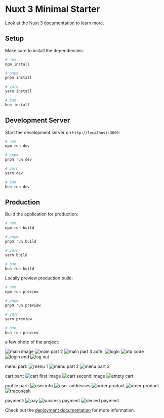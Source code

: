 # Nuxt 3 Minimal Starter

Look at the [Nuxt 3 documentation](https://nuxt.com/docs/getting-started/introduction) to learn more.

## Setup

Make sure to install the dependencies:

```bash
# npm
npm install

# pnpm
pnpm install

# yarn
yarn install

# bun
bun install
```

## Development Server

Start the development server on `http://localhost:3000`:

```bash
# npm
npm run dev

# pnpm
pnpm run dev

# yarn
yarn dev

# bun
bun run dev
```

## Production

Build the application for production:

```bash
# npm
npm run build

# pnpm
pnpm run build

# yarn
yarn build

# bun
bun run build
```

Locally preview production build:

```bash
# npm
npm run preview

# pnpm
pnpm run preview

# yarn
yarn preview

# bun
bun run preview
```
a few photo of the project:

![main image](https://github.com/Amirhossein-Mirzaei23/resturant-Shop/assets/139608937/03d96167-2aba-4db0-a006-883fcd308230)
![main part 2](https://github.com/Amirhossein-Mirzaei23/resturant-Shop/assets/139608937/7db26f75-68a3-428c-b78d-27fd6cb932ab)
![main part 3](https://github.com/Amirhossein-Mirzaei23/resturant-Shop/assets/139608937/09ca5141-5db6-433f-82ad-1342501e2cb9)
auth:
![login](https://github.com/Amirhossein-Mirzaei23/resturant-Shop/assets/139608937/893c0fff-3b4c-487a-b7ce-436e57983b7e)
![otp code](https://github.com/Amirhossein-Mirzaei23/resturant-Shop/assets/139608937/9795ca02-29e8-4394-b4f5-f9d24594f489)
![login end](https://github.com/Amirhossein-Mirzaei23/resturant-Shop/assets/139608937/dada2e16-6782-4d4a-adc1-c0af8fb0be63)
![log out](https://github.com/Amirhossein-Mirzaei23/resturant-Shop/assets/139608937/2c893a50-7c17-4970-b318-da1624c5e90f)

menu part:
![menu 1](https://github.com/Amirhossein-Mirzaei23/resturant-Shop/assets/139608937/d3e3feaa-820d-45cc-bf27-5929386bb79a)
![menu part 2](https://github.com/Amirhossein-Mirzaei23/resturant-Shop/assets/139608937/8677d98f-2895-4a9b-8401-97f305f0cd2c)
![menu part 3](https://github.com/Amirhossein-Mirzaei23/resturant-Shop/assets/139608937/a2ebb2e6-4e0c-4bd8-a341-e0a6bded5c57)

cart part:
![cart first image](https://github.com/Amirhossein-Mirzaei23/resturant-Shop/assets/139608937/f99ae0c8-b8bc-4f98-8009-6fd26cfe0540)
![cart second image](https://github.com/Amirhossein-Mirzaei23/resturant-Shop/assets/139608937/45d07cdc-4b3e-49d7-b3df-d1bbe4d73233)
![empty cart](https://github.com/Amirhossein-Mirzaei23/resturant-Shop/assets/139608937/38838f12-e6a2-4aec-963c-3decb91d54af)

profile part:
![user info](https://github.com/Amirhossein-Mirzaei23/resturant-Shop/assets/139608937/18ff3f43-1e0c-449e-8cc5-92ce883fb235)
![user addresses](https://github.com/Amirhossein-Mirzaei23/resturant-Shop/assets/139608937/1a98a93d-2a8e-4640-b186-ca1d86b70776)
![order product](https://github.com/Amirhossein-Mirzaei23/resturant-Shop/assets/139608937/2581eaef-2def-46b4-a78e-2d110f76abb5)
![order product](https://github.com/Amirhossein-Mirzaei23/resturant-Shop/assets/139608937/1656550e-3be6-41c2-97e3-baa04a732b2c)
![traconesh](https://github.com/Amirhossein-Mirzaei23/resturant-Shop/assets/139608937/599c55c6-22c4-47d1-984e-a183280db98f)


payment:
![pay](https://github.com/Amirhossein-Mirzaei23/resturant-Shop/assets/139608937/c29283f6-44f8-4c55-8a7d-9934d9fadbeb)
![success payment](https://github.com/Amirhossein-Mirzaei23/resturant-Shop/assets/139608937/d5ff0feb-787c-4384-ae3e-4dad4b7f05c8)
![denied payment](https://github.com/Amirhossein-Mirzaei23/resturant-Shop/assets/139608937/bdf615dc-aae3-4cba-96a5-bbdc0ad9fec9)


Check out the [deployment documentation](https://nuxt.com/docs/getting-started/deployment) for more information.
